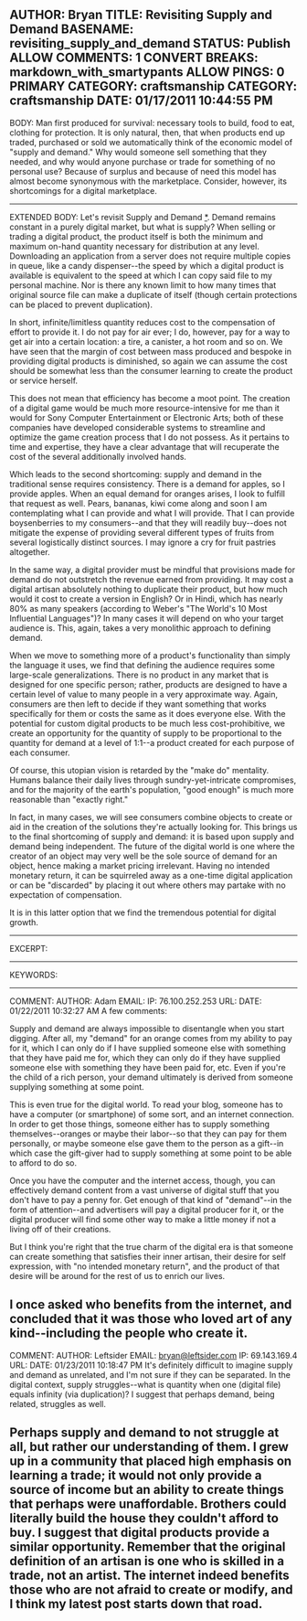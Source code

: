 AUTHOR: Bryan
TITLE: Revisiting Supply and Demand
BASENAME: revisiting_supply_and_demand
STATUS: Publish
ALLOW COMMENTS: 1
CONVERT BREAKS: markdown_with_smartypants
ALLOW PINGS: 0
PRIMARY CATEGORY: craftsmanship
CATEGORY: craftsmanship
DATE: 01/17/2011 10:44:55 PM
-----
BODY:
Man first produced for survival: necessary tools to build, food to eat, clothing for protection. It is only natural, then, that when products end up traded, purchased or sold we automatically think of the economic model of "supply and demand." Why would someone sell something that they needed, and why would anyone purchase or trade for something of no personal use? Because of surplus and because of need this model has almost become synonymous with the marketplace. Consider, however, its shortcomings for a digital marketplace. 


-----
EXTENDED BODY:
Let's revisit Supply and Demand [*](http://www.investopedia.com/university/economics/economics3.asp). Demand remains constant in a purely digital market, but what is supply? When selling or trading a digital product, the product itself is both the minimum and maximum on-hand quantity necessary for distribution at any level. Downloading an application from a server does not require multiple copies in queue, like a candy dispenser--the speed by which a digital product is available is equivalent to the speed at which I can copy said file to my personal machine. Nor is there any known limit to how many times that original source file can make a duplicate of itself (though certain protections can be placed to prevent duplication). 

In short, infinite/limitless quantity reduces cost to the compensation of effort to provide it. I do not pay for air ever; I do, however, pay for a way to get air into a certain location: a tire, a canister, a hot room and so on. We have seen that the margin of cost between mass produced and bespoke in providing digital products is diminished, so again we can assume the cost should be somewhat less than the consumer learning to create the product or service herself.

This does not mean that efficiency has become a moot point. The creation of a digital game would be much more resource-intensive for me than it would for Sony Computer Entertainment or Electronic Arts; both of these companies have developed considerable systems to streamline and optimize the game creation process that I do not possess. As it pertains to time and expertise, they have a clear advantage that will recuperate the cost of the several additionally involved hands.

Which leads to the second shortcoming: supply and demand in the traditional sense requires consistency. There is a demand for apples, so I provide apples. When an equal demand for oranges arises, I look to fulfill that request as well. Pears, bananas, kiwi come along and soon I am contemplating what I can provide and what I will provide. That I can provide boysenberries to my consumers--and that they will readily buy--does not mitigate the expense of providing several different types of fruits from several logistically distinct sources. I may ignore a cry for fruit pastries altogether. 

In the same way, a digital provider must be mindful that provisions made for demand do not outstretch the revenue earned from providing. It may cost a digital artisan absolutely nothing to duplicate their product, but how much would it cost to create a version in English? Or in Hindi, which has nearly 80% as many speakers (according to Weber's "The World's 10 Most Influential Languages")? In many cases it will depend on who your target audience is. This, again, takes a very monolithic approach to defining demand.

When we move to something more of a product's functionality than simply the language it uses, we find that defining the audience requires some large-scale generalizations. There is no product in any market that is designed for one specific person; rather, products are designed to have a certain level of value to many people in a very approximate way. Again, consumers are then left to decide if they want something that works specifically for them or costs the same as it does everyone else. With the potential for custom digital products to be much less cost-prohibitive, we create an opportunity for the quantity of supply to be proportional to the quantity for demand at a level of 1:1--a product created for each purpose of each consumer.

Of course, this utopian vision is retarded by the "make do" mentality. Humans balance their daily lives through sundry-yet-intricate compromises, and for the majority of the earth's population, "good enough" is much more reasonable than "exactly right." 

In fact, in many cases, we will see consumers combine objects to create or aid in the creation of the solutions they're actually looking for. This brings us to the final shortcoming of supply and demand: it is based upon supply and demand being independent. The future of the digital world is one where the creator of an object may very well be the sole source of demand for an object, hence making a market pricing irrelevant. Having no intended monetary return, it can be squirreled away as a one-time digital application or can be "discarded" by placing it out where others may partake with no expectation of compensation. 

It is in this latter option that we find the tremendous potential for digital growth.

-----
EXCERPT:

-----
KEYWORDS:

-----

COMMENT:
AUTHOR: Adam
EMAIL: 
IP: 76.100.252.253
URL: 
DATE: 01/22/2011 10:32:27 AM
A few comments:

Supply and demand are always impossible to disentangle when you start digging. After all, my "demand" for an orange comes from my ability to pay for it, which I can only do if I have supplied someone else with something that they have paid me for, which they can only do if they have supplied someone else with something they have been paid for, etc. Even if you're the child of a rich person, your demand ultimately is derived from someone supplying something at some point.

This is even true for the digital world. To read your blog, someone has to have a computer (or smartphone) of some sort, and an internet connection. In order to get those things, someone either has to supply something themselves--oranges or maybe their labor--so that they can pay for them personally, or maybe someone else gave them to the person as a gift--in which case the gift-giver had to supply something at some point to be able to afford to do so.

Once you have the computer and the internet access, though, you can effectively demand content from a vast universe of digital stuff that you don't have to pay a penny for. Get enough of that kind of "demand"--in the form of attention--and advertisers will pay a digital producer for it, or the digital producer will find some other way to make a little money if not a living off of their creations.

But I think you're right that the true charm of the digital era is that someone can create something that satisfies their inner artisan, their desire for self expression, with "no intended monetary return", and the product of that desire will be around for the rest of us to enrich our lives.

I once asked who benefits from the internet, and concluded that it was those who loved art of any kind--including the people who create it.
-----

COMMENT:
AUTHOR: Leftsider
EMAIL: bryan@leftsider.com
IP: 69.143.169.4
URL: 
DATE: 01/23/2011 10:18:47 PM
It's definitely difficult to imagine supply and demand as unrelated, and I'm not sure if they can be separated. In the digital context, supply struggles--what is quantity when one (digital file) equals infinity (via duplication)? I suggest that perhaps demand, being related, struggles as well.

Perhaps supply and demand to not struggle at all, but rather our understanding of them. I grew up in a community that placed high emphasis on learning a trade; it would not only provide a source of income but an ability to create things that perhaps were unaffordable. Brothers could literally build the house they couldn't afford to buy. I suggest that digital products provide a similar opportunity. Remember that the original definition of an artisan is one who is skilled in a trade, not an artist. The internet indeed benefits those who are not afraid to create or modify, and I think my latest post starts down that road.
-----


